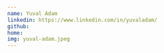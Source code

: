 ```yaml
---
name: Yuval Adam
linkedin: https://www.linkedin.com/in/yuvaladam/
github:
home:
img: yuval-adam.jpeg
---
```


